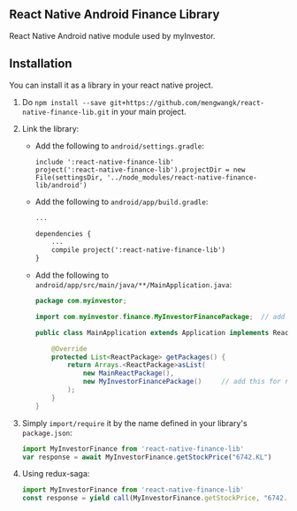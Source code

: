 ## React Native Android Finance Library
React Native Android native module used by myInvestor.

## Installation
You can install it as a library in your react native project.

1. Do `npm install --save git+https://github.com/mengwangk/react-native-finance-lib.git` in your main project.
2. Link the library:
    * Add the following to `android/settings.gradle`:
        ```
        include ':react-native-finance-lib'
        project(':react-native-finance-lib').projectDir = new File(settingsDir, '../node_modules/react-native-finance-lib/android')
        ```

    * Add the following to `android/app/build.gradle`:
        ```xml
        ...

        dependencies {
            ...
            compile project(':react-native-finance-lib')
        }
        ```
    * Add the following to `android/app/src/main/java/**/MainApplication.java`:
        ```java
        package com.myinvestor;

        import com.myinvestor.finance.MyInvestorFinancePackage;  // add this for react-native-finance-lib

        public class MainApplication extends Application implements ReactApplication {

            @Override
            protected List<ReactPackage> getPackages() {
                return Arrays.<ReactPackage>asList(
                    new MainReactPackage(),
                    new MyInvestorFinancePackage()     // add this for react-native-finance-lib
                );
            }
        }
        ```
3. Simply `import/require` it by the name defined in your library's `package.json`:

    ```javascript
    import MyInvestorFinance from 'react-native-finance-lib'
    var response = await MyInvestorFinance.getStockPrice("6742.KL")
    ```

4. Using redux-saga:

    ```javascript
    import MyInvestorFinance from 'react-native-finance-lib'
    const response = yield call(MyInvestorFinance.getStockPrice, "6742.KL");
    ```



